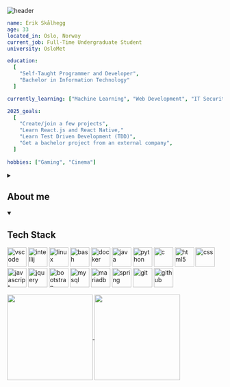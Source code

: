 <!-- Header -->
![header](https://capsule-render.vercel.app/api?type=waving&color=auto&height=200&section=header&text=Hello%20there!&fontSize=80&fontAlignY=40)

<!-- About me (code version) -->
```yaml
name: Erik Skålhegg
age: 33  
located_in: Oslo, Norway  
current_job: Full-Time Undergraduate Student  
university: OsloMet  

education:  
  [  
    "Self-Taught Programmer and Developer",  
    "Bachelor in Information Technology"  
  ]  

currently_learning: ["Machine Learning", "Web Development", "IT Security"]  

2025_goals:
  [
    "Create/join a few projects",
    "Learn React.js and React Native,"
	"Learn Test Driven Development (TDD)",
    "Get a bachelor project from an external company",
  ]
 
hobbies: ["Gaming", "Cinema"]
```

<!-- About me (text version)-->
<details>
	<summary><h2>About me</h2></summary>
	I am an IT student at OsloMet University in Oslo, currently pursuing my second attempt at becoming a full-time full-stack developer. I am in my third year (junior) and eager to enhance my development skills, understanding, and expertise by actively engaging with development communities. My goal is to shift from the theoretical approach taught at university to a more hands-on, practical learning method by contributing to and participating in real-world development projects. This transition will help me move beyond isolated student assignments and bridge the gap between being a student and becoming an active developer.
</details>

<!-- Tech Stack -->
<details open>
	<summary><h2>Tech Stack</h2></summary>
	<p align="left">
		<img src="https://cdn.jsdelivr.net/gh/devicons/devicon@latest/icons/vscode/vscode-original-wordmark.svg" alt="vscode" width="45" height="45"/>  
		<img src="https://cdn.jsdelivr.net/gh/devicons/devicon@latest/icons/intellij/intellij-original.svg" alt="intellij" width="45" height="45"/>
        <img src="https://cdn.jsdelivr.net/gh/devicons/devicon@latest/icons/linux/linux-original.svg" alt="linux" width="45" height="45"/>
        <img src="https://cdn.jsdelivr.net/gh/devicons/devicon/icons/bash/bash-original.svg" alt="bash" width="45" height="45"/>
		<img src="https://cdn.jsdelivr.net/gh/devicons/devicon@latest/icons/docker/docker-original-wordmark.svg" alt="docker" width="45" height="45"/>
		<img src="https://cdn.jsdelivr.net/gh/devicons/devicon@latest/icons/java/java-original-wordmark.svg" alt="java" width="45" height="45"/>
		<img src="https://cdn.jsdelivr.net/gh/devicons/devicon@latest/icons/python/python-original-wordmark.svg" alt="python" width="45" height="45"/>
		<img src="https://cdn.jsdelivr.net/gh/devicons/devicon@latest/icons/c/c-original.svg" alt="c" width="45" height="45"/>  
		<img src="https://cdn.jsdelivr.net/gh/devicons/devicon@latest/icons/html5/html5-original-wordmark.svg" alt="html5" width="45" height="45"/>
		<img src="https://cdn.jsdelivr.net/gh/devicons/devicon@latest/icons/css3/css3-original-wordmark.svg" alt="css" width="45" height="45"/>
		<img src="https://cdn.jsdelivr.net/gh/devicons/devicon@latest/icons/javascript/javascript-original.svg" alt="javascript" width="45" height="45"/>
		<img src="https://cdn.jsdelivr.net/gh/devicons/devicon@latest/icons/jquery/jquery-original-wordmark.svg" alt="jquery" width="45" height="45"/>
		<img src="https://cdn.jsdelivr.net/gh/devicons/devicon@latest/icons/bootstrap/bootstrap-original-wordmark.svg" alt="bootstrap" width="45" height="45"/>
		<img src="https://cdn.jsdelivr.net/gh/devicons/devicon@latest/icons/mysql/mysql-original-wordmark.svg" alt="mysql" width="45" height="45"/>
        <img src="https://cdn.jsdelivr.net/gh/devicons/devicon@latest/icons/mariadb/mariadb-original-wordmark.svg" alt="mariadb" width="45" height="45"/>
        <img src="https://cdn.jsdelivr.net/gh/devicons/devicon@latest/icons/spring/spring-original-wordmark.svg" alt="spring" width="45" height="45"/>
		<img src="https://cdn.jsdelivr.net/gh/devicons/devicon@latest/icons/git/git-original-wordmark.svg" alt="git" width="45" height="45"/>
		<img src="https://cdn.jsdelivr.net/gh/devicons/devicon@latest/icons/github/github-original-wordmark.svg" alt="github" width="45" height="45"/>
	</p>
</details>

<!-- readme-stat-cards and top-languages-card -->
<a href="https://github.com/anuraghazra/github-readme-stats">
  <img height=200 align="center" src="https://github-readme-stats.vercel.app/api?username=erska3276&show_icons=true&theme=gotham" />
</a>
<a href="https://github.com/anuraghazra/convoychat">
  <img height=200 align="center" src="https://github-readme-stats.vercel.app/api/top-langs?username=erska3276&layout=compact&theme=gotham&langs_count=8&card_width=320" />
</a>


<!--
I'm currently looking for:

- A project to learn from and develop my skills
- Skills to contribute to development communities like Github
- Directly or indirectly a form of guidance and mentorship by others by engaging in communites


TECH STACK
Java
Python

Javascript
Html
Css
JQuery

MySql
MariaDB

Bash-scripting

Docker
Spring boot

PERSONAL MOTIVATION
Adding a sentence about why you’re passionate about development can make your introduction more memorable. For example:
	
	"I’m driven by a passion for creating functional and user-friendly applications that solve 	real-world problems."


**erska3276/erska3276** is a ✨ _special_ ✨ repository because its `README.md` (this file) appears on your GitHub profile.

Here are some ideas to get you started:

- 🔭 I’m currently working on ...
- 🌱 I’m currently learning ...
- 👯 I’m looking to collaborate on ...
- 🤔 I’m looking for help with ...
- 💬 Ask me about ...
- 📫 How to reach me: ...
- 😄 Pronouns: ...
- ⚡ Fun fact: ...
-->
